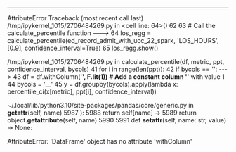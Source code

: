 ---------------------------------------------------------------------------
AttributeError                            Traceback (most recent call last)
/tmp/ipykernel_1015/2706484269.py in <cell line: 64>()
     62 
     63 # Call the calculate_percentile function
---> 64 los_regg = calculate_percentile(ed_record_admit_with_ucc_22_spark, 'LOS_HOURS', [0.9], confidence_interval=True)
     65 los_regg.show()

/tmp/ipykernel_1015/2706484269.py in calculate_percentile(df, metric, ppt, confidence_interval, bycols)
     41     for i in range(len(ppt)):
     42         if bycols == '':
---> 43             df = df.withColumn('__', F.lit(1))  # Add a constant column '__' with value 1
     44             bycols = '__'
     45         y = df.groupby(bycols).apply(lambda x: percentile_ci(x[metric], ppt[i], confidence_interval))

~/.local/lib/python3.10/site-packages/pandas/core/generic.py in __getattr__(self, name)
   5987         ):
   5988             return self[name]
-> 5989         return object.__getattribute__(self, name)
   5990 
   5991     def __setattr__(self, name: str, value) -> None:

AttributeError: 'DataFrame' object has no attribute 'withColumn'
